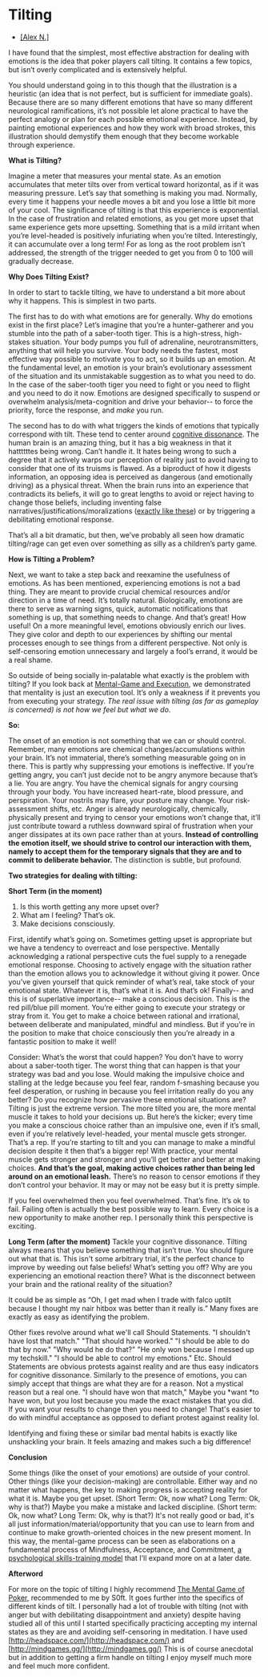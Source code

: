 # Tilting 
- [[Alex N.]](http://alexspuffstuff.blogspot.com/2017/04/tilting.html)

I have found that the simplest, most effective abstraction for dealing with emotions is the idea that poker players call tilting. It contains a few topics, but isn’t overly complicated and is extensively helpful.

You should understand going in to this though that the illustration is a heuristic (an idea that is not perfect, but is sufficient for immediate goals). Because there are so many different emotions that have so many different neurological ramifications, it’s not possible let alone practical to have the perfect analogy or plan for each possible emotional experience. Instead, by painting emotional experiences and how they work with broad strokes, this illustration should demystify them enough that they become workable through experience.



**What is Tilting?**

Imagine a meter that measures your mental state. As an emotion accumulates that meter tilts over from vertical toward horizontal, as if it was measuring pressure. Let’s say that something is making you mad. Normally, every time it happens your needle moves a bit and you lose a little bit more of your cool. The significance of tilting is that this experience is exponential. In the case of frustration and related emotions, as you get more upset that same experience gets more upsetting. Something that is a mild irritant when you’re level-headed is positively infuriating when you’re tilted. Interestingly, it can accumulate over a long term! For as long as the root problem isn’t addressed, the strength of the trigger needed to get you from 0 to 100 will gradually decrease.



**Why Does Tilting Exist?**

In order to start to tackle tilting, we have to understand a bit more about why it happens. This is simplest in two parts.

The first has to do with what emotions are for generally. Why do emotions exist in the first place? Let’s imagine that you’re a hunter-gatherer and you stumble into the path of a saber-tooth tiger. This is a high-stress, high-stakes situation. Your body pumps you full of adrenaline, neurotransmitters, anything that will help you survive. Your body needs the fastest, most effective way possible to motivate you to act, so it builds up an emotion. At the fundamental level, an emotion is your brain’s evolutionary assessment of the situation and its unmistakable suggestion as to what you need to do. In the case of the saber-tooth tiger you need to fight or you need to flight and you need to do it now. Emotions are designed specifically to suspend or overwhelm analysis/meta-cognition and drive your behavior-- to force the priority, force the response, and *make* you run.

The second has to do with what triggers the kinds of emotions that typically correspond with tilt. These tend to center around [cognitive dissonance](https://en.wikipedia.org/wiki/Cognitive_dissonance). The human brain is an amazing thing, but it has a big weakness in that it hattttttes being wrong. Can’t handle it. It hates being wrong to such a degree that it actively warps our perception of reality just to avoid having to consider that one of its truisms is flawed. As a biproduct of how it digests information, an opposing idea is perceived as dangerous (and emotionally driving) as a physical threat. When the brain runs into an experience that contradicts its beliefs, it will go to great lengths to avoid or reject having to change those beliefs, including inventing false narratives/justifications/moralizations ([exactly like these](https://twitter.com/ScrubQuotesX)) or by triggering a debilitating emotional response.

That’s all a bit dramatic, but then, we’ve probably all seen how dramatic tilting/rage can get even over something as silly as a children’s party game.



**How is Tilting a Problem?**

Next, we want to take a step back and reexamine the usefulness of emotions. As has been mentioned, experiencing emotions is not a bad thing. They are meant to provide crucial chemical resources and/or direction in a time of need. It’s totally natural. Biologically, emotions are there to serve as warning signs, quick, automatic notifications that something is up, that something needs to change. And that’s great! How useful! On a more meaningful level, emotions obviously enrich our lives. They give color and depth to our experiences by shifting our mental processes enough to see things from a different perspective. Not only is self-censoring emotion unnecessary and largely a fool’s errand, it would be a real shame.

So outside of being socially in-palatable what exactly is the problem with tilting? If you look back at [Mental-Game and Execution](http://alexspuffstuff.blogspot.com/2017/04/mental-game-and-execution.html), we demonstrated that mentality is just an execution tool. It’s only a weakness if it prevents you from executing your strategy. *The real issue with tilting (as far as gameplay is concerned) is not how we feel but what we do*.




**So:**

The onset of an emotion is not something that we can or should control. Remember, many emotions are chemical changes/accumulations within your brain. It’s not immaterial, there’s something measurable going on in there. This is partly why suppressing your emotions is ineffective. If you’re getting angry, you can’t just decide not to be angry anymore because that’s a lie. You are angry. You have the chemical signals for angry coursing through your body. You have increased heart-rate, blood pressure, and perspiration. Your nostrils may flare, your posture may change. Your risk-assessment shifts, etc. Anger is already neurologically, chemically, physically present and trying to censor your emotions won’t change that, it’ll just contribute toward a ruthless downward spiral of frustration when your anger dissipates at its own pace rather than at yours. **Instead of controlling the emotion itself, we should strive to control our interaction with them, namely to accept them for the temporary signals that they are and to commit to deliberate behavior.** The distinction is subtle, but profound. 

**Two strategies for dealing with tilting:**

**Short Term (in the moment)**

1. Is this worth getting any more upset over?
2. What am I feeling? That’s ok.
3. Make decisions consciously.

First, identify what’s going on. Sometimes getting upset is appropriate but we have a tendency to overreact and lose perspective. Mentally acknowledging a rational perspective cuts the fuel supply to a renegade emotional response. Choosing to actively engage with the situation rather than the emotion allows you to acknowledge it without giving it power.
Once you’ve given yourself that quick reminder of what’s real, take stock of your emotional state. Whatever it is, that’s what it is. And that’s ok!
Finally-- and this is of superlative importance-- make a conscious decision. This is the red pill/blue pill moment. You’re either going to execute your strategy or stray from it. You get to make a choice between rational and irrational, between deliberate and manipulated, mindful and mindless. But if you’re in the position to make that choice consciously then you’re already in a fantastic position to make it well! 

Consider: What’s the worst that could happen? You don’t have to worry about a saber-tooth tiger. The worst thing that can happen is that your strategy was bad and you lose. Would making the impulsive choice and stalling at the ledge because you feel fear, random f-smashing because you feel desperation, or rushing in because you feel irritation really do you any better? Do you recognize how pervasive these emotional situations are? Tilting is just the extreme version. The more tilted you are, the more mental muscle it takes to hold your decisions up. But here’s the kicker; every time you make a conscious choice rather than an impulsive one, even if it’s small, even if you’re relatively level-headed, your mental muscle gets stronger. That’s a rep. If you’re starting to tilt and you can manage to make a mindful decision despite it then that’s a bigger rep! With practice, your mental muscle gets stronger and stronger and you’ll get better and better at making choices. **And that’s the goal, making active choices rather than being led around on an emotional leash.** There’s no reason to censor emotions if they don’t control your behavior. It may or may not be easy but it is pretty simple.

If you feel overwhelmed then you feel overwhelmed. That’s fine. It’s ok to fail. Failing often is actually the best possible way to learn. Every choice is a new opportunity to make another rep. I personally think this perspective is exciting.



**Long Term (after the moment)**
Tackle your cognitive dissonance. Tilting always means that you believe something that isn’t true. You should figure out what that is. This isn't some arbitrary trial, it's the perfect chance to improve by weeding out false beliefs! What’s setting you off? Why are you experiencing an emotional reaction there? What is the disconnect between your brain and the rational reality of the situation? 

It could be as simple as “Oh, I get mad when I trade with falco uptilt because I thought my nair hitbox was better than it really is.” Many fixes are exactly as easy as identifying the problem. 

Other fixes revolve around what we'll call Should Statements. "I shouldn't have lost that match." "That should have worked." "I should be able to do that by now." "Why would he do that?" "He only won because I messed up my techskill." "I should be able to control my emotions." Etc. Should Statements are obvious protests against reality and are thus easy indicators for cognitive dissonance. Similarly to the presence of emotions, you can simply accept that things are what they are for a reason. Not a mystical reason but a real one. "I should have won that match," Maybe you *want *to have won, but you lost because you made the exact mistakes that you did. If you want your results to change then you need to change! That's easier to do with mindful acceptance as opposed to defiant protest against reality lol. 

Identifying and fixing these or similar bad mental habits is exactly like unshackling your brain. It feels amazing and makes such a big difference!



**Conclusion**

Some things (like the onset of your emotions) are outside of your control. Other things (like your decision-making) are controllable. Either way and no matter what happens, the key to making progress is accepting reality for what it is. Maybe you get upset. (Short Term: Ok, now what? Long Term: Ok, why is that?) Maybe you make a mistake and lacked discipline. (Short term: Ok, now what? Long Term: Ok, why is that?) It's not really good or bad, it's all just information/material/opportunity that you can use to learn from and continue to make growth-oriented choices in the new present moment. In this way, the mental-game process can be seen as elaborations on a fundamental process of Mindfulness, Acceptance, and Commitment, [a psychological skills-training model](https://books.google.com/books/about/The_Psychology_of_Enhancing_Human_Perfor.html?id=6mtDOy1FlCUC) that I'll expand more on at a later date.



**Afterword**

For more on the topic of tilting I highly recommend [The Mental Game of Poker](https://www.amazon.com/Mental-Game-Poker-Strategies-Confidence/dp/0615436137), recommended to me by S0ft. It goes further into the specifics of different kinds of tilt. 
I personally had a lot of trouble with tilting (not with anger but with debilitating disappointment and anxiety) despite having studied all of this until I started specifically practicing accepting my internal states as they are and avoiding self-censoring in meditation. I have used [http://headspace.com/](http://headspace.com/) and [http://mindgames.gg/](http://mindgames.gg/) This is of course anecdotal but in addition to getting a firm handle on tilting I enjoy myself much more and feel much more confident.